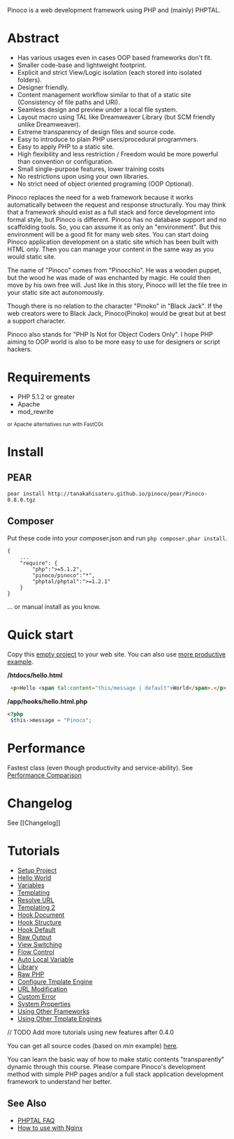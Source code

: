 Pinoco is a web development framework using PHP and (mainly) PHPTAL.

# Abstract
* Has various usages even in cases OOP based frameworks don't fit.
* Smaller code-base and lightweight footprint.
* Explicit and strict View/Logic isolation (each stored into isolated folders).
* Designer friendly.
* Content management workflow similar to that of a static site (Consistency of file paths and URI).
* Seamless design and preview under a local file system.
* Layout macro using TAL like Dreamweaver Library (but SCM friendly unlike Dreamweaver).
* Extreme transparency of design files and source code.
* Easy to introduce to plain PHP users/procedural programmers.
* Easy to apply PHP to a static site.
* High flexibility and less restriction / Freedom would be more powerful than convention or configuration.
* Small single-purpose features, lower training costs
* No restrictions upon using your own libraries.
* No strict need of object oriented programing (OOP Optional).

Pinoco replaces the need for a web framework because it works automatically between the request and response structurally. You may think that a framework should exist as a full stack and force development into formal style, but Pinoco is different. Pinoco has no database support and no scaffolding tools. So, you can assume it as only an "environment". But this environment will be a good fit for many web sites. You can start doing Pinoco application development on a static site which has been built with HTML only. Then you can manage your content in the same way as you would static site.

The name of "Pinoco" comes from "Pinocchio". He was a wooden puppet, but the wood he was made of was enchanted by magic. He could then move by his own free will. Just like in this story, Pinoco will let the file tree in your static site act autonomously.

Though there is no relation to the character "Pinoko" in "Black Jack". If the web creators were to Black Jack, Pinoco(Pinoko) would be great but at best a support character.

Pinoco also stands for "PHP Is Not for Object Coders Only". I hope PHP aiming to OOP world is also to be more easy to use for designers or script hackers.

# Requirements
* PHP 5.1.2 or greater
* Apache
* mod_rewrite 

<small>or Apache alternatives run with FastCGI.</small>

# Install

## PEAR
`pear install http://tanakahisateru.github.io/pinoco/pear/Pinoco-0.8.0.tgz`

## Composer

Put these code into your composer.json and run `php composer.phar install`.

```
{
    ...
    "require": {
        "php":">=5.1.2",
        "pinoco/pinoco":"*",
        "phptal/phptal":">=1.2.1"
    }
}
```

... or manual install as you know.

# Quick start
Copy this [empty project](example/min) to your web site. You can also use [more productive example](example/prod).

**/htdocs/hello.html**

```html
 <p>Hello <span tal:content="this/message | default">World</span>.</p>
```

**/app/hooks/hello.html.php**

```php
<?php
 $this->message = "Pinoco";
```

# Performance
Fastest class (even though productivity and service-ability). See [Performance Comparison](misc/PerformanceComparison.md)

# Changelog
See [[Changelog]]

# Tutorials

* [Setup Project](tutorial/00SetupProject.md)
* [Hello World](tutorial/01HelloWorld.md)
* [Variables](tutorial/02Variables.md)
* [Templating](tutorial/03Templating.md)
* [Resolve URL](tutorial/04ResolveUrl.md)
* [Templating 2](tutorial/05Templating2.md)
* [Hook Document](tutorial/06HookDocument.md)
* [Hook Structure](tutorial/07HookStructure.md)
* [Hook Default](tutorial/08HookDefault.md)
* [Raw Output](tutorial/09RawOut.md)
* [View Switching](tutorial/10ViewSwitch.md)
* [Flow Control](tutorial/11FlowControl.md)
* [Auto Local Variable](tutorial/12AutoLocal.md)
* [Library](tutorial/13Library.md)
* [Raw PHP](tutorial/14RawPhp.md)
* [Configure Tmplate Engine](tutorial/15ConfTmpl.md) 
* [URL Modification](tutorial/16UrlMod.md)
* [Custom Error](tutorial/17CustomError.md)
* [System Properties](tutorial/18SysProp.md)
* [Using Other Frameworks](tutorial/19OtherFw.md)
* [Using Other Tmplate Engines](tutorial/20OtherTmpl.md) 

// TODO Add more tutorials using new features after 0.4.0

You can get all source codes (based on *min* example) [here](example/tutorial).

You can learn the basic way of how to make static contents "transparently" dynamic through this course. Please compare Pinoco's development method with simple PHP pages and/or a full stack application development framework to understand her better.

## See Also

* [PHPTAL FAQ](PHPTAL-FAQ.md)
* [How to use with Nginx](How-to-use-with-Nginx.md)
